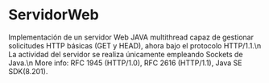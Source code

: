# ServidorWeb
Implementación de un servidor Web JAVA multithread capaz de gestionar solicitudes HTTP básicas (GET y HEAD), ahora bajo el protocolo HTTP/1.1.\n
La actividad del servidor se realiza únicamente empleando Sockets de Java.\n
More info: RFC 1945 (HTTP/1.0), RFC 2616 (HTTP/1.1), Java SE SDK(8.201).
